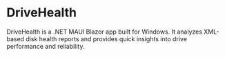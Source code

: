 # DriveHealth
DriveHealth is a .NET MAUI Blazor app built for Windows. It analyzes XML-based disk health reports and provides quick insights into drive performance and reliability.
